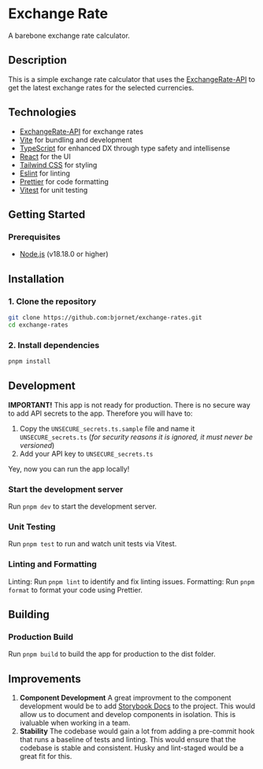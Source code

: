 # Exchange Rate

A barebone exchange rate calculator.

## Description

This is a simple exchange rate calculator that uses the [ExchangeRate-API](https://www.exchangerate-api.com/) to get the latest exchange rates for the selected currencies.

## Technologies

- [ExchangeRate-API](https://www.exchangerate-api.com/) for exchange rates
- [Vite](https://vitejs.dev/) for bundling and development
- [TypeScript](https://www.typescriptlang.org/) for enhanced DX through type safety and intellisense
- [React](https://reactjs.org/) for the UI
- [Tailwind CSS](https://tailwindcss.com/) for styling
- [Eslint](https://eslint.org/) for linting
- [Prettier](https://prettier.io/) for code formatting
- [Vitest](https://vitest.dev/) for unit testing

## Getting Started

### Prerequisites

- [Node.js](https://nodejs.org/en/) (v18.18.0 or higher)

## Installation

### 1. Clone the repository

```sh
git clone https://github.com:bjornet/exchange-rates.git
cd exchange-rates
```

### 2. Install dependencies

```sh
pnpm install
```

## Development

**IMPORTANT!** This app is not ready for production. There is no secure way to add API secrets to the app. Therefore you will have to:
1. Copy the `UNSECURE_secrets.ts.sample` file and name it `UNSECURE_secrets.ts` (*for security reasons it is ignored, it must never be versioned*)
2. Add your API key to `UNSECURE_secrets.ts`

Yey, now you can run the app locally!

### Start the development server

Run `pnpm dev` to start the development server.

### Unit Testing

Run `pnpm test` to run and watch unit tests via Vitest.

### Linting and Formatting
Linting: Run `pnpm lint` to identify and fix linting issues.
Formatting: Run `pnpm format` to format your code using Prettier.

## Building

### Production Build

Run `pnpm build` to build the app for production to the dist folder.

## Improvements

1. **Component Development** A great improvment to the component development would be to add [Storybook Docs](https://storybook.js.org/docs/react/writing-docs/introduction) to the project. This would allow us to document and develop components in isolation. This is ivaluable when working in a team.
2. **Stability** The codebase would gain a lot from adding a pre-commit hook that runs a baseline of tests and linting. This would ensure that the codebase is stable and consistent. Husky and lint-staged would be a great fit for this.
